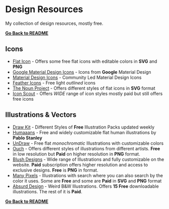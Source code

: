 # Design Resources
My collection of design resources, mostly free.


**[Go Back to README](README.md)**


## Icons
* [Flat Icon](https://www.flaticon.com/) - Offers some free flat icons with editable colors in **SVG** and **PNG**
* [Google Material Design Icons](https://material.io/resources/icons) - Icons from **Google** Material Design
* [Material Design Icons](https://materialdesignicons.com/) - Community Led Material Design Icons
* [Feather Icons](https://feathericons.com/) - Free light _outlined_ icons
* [The Noun Project](https://thenounproject.com/) - Offers different styles of flat icons in **SVG** format
* [Icon Scout](https://iconscout.com/) - Offers _WIDE_ range of icon styles mostly paid but still offers free icons

## Illustrations & Vectors
* [Draw Kit](https://www.drawkit.io/) - Different Styles of **Free** Illustration Packs updated weekly
* [Humaaans](https://www.humaaans.com) - Free and widely customizable flat human illustrations by **Pablo Stanley**
* [UnDraw](https://undraw.co/illustrations) - Free flat _monochromatic_ Illustrations with customizable colors
* [Ouch](https://icons8.com/ouch) - Offers different styles of illustrations from different artists. **Free** in low resolution but **Paid** on higher resolution in **PNG** format.
* [Blush Designs](https://blush.design/) - Wide range of Illustrations and fully customizable on the website. **Paid** subscription offers higher resolution and access to exclusive designs. **Free** is **PNG** in format.
* [Many Pixels](https://www.manypixels.co/gallery) - Illustrations with search where you can also search by the color it uses. Some are **Free** and some are **Paid** in **SVG** and **PNG** format
* [Absurd Design](https://absurd.design/) - Weird B&W Illustrations. Offers **15 Free** downloadable illustrations. The rest of it is **Paid**.



**[Go Back to README](README.md)**
